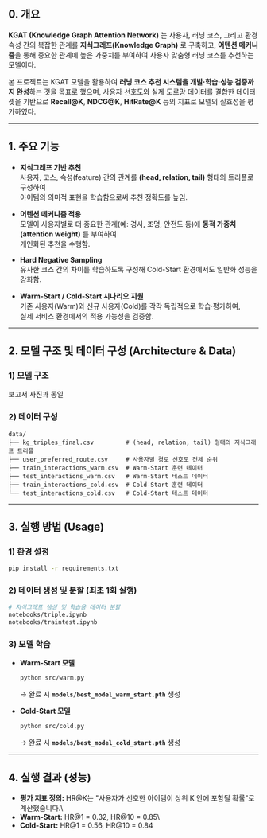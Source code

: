 ## **0. 개요**

**KGAT (Knowledge Graph Attention Network)** 는 사용자, 러닝 코스,
그리고 환경 속성 간의 복잡한 관계를 **지식그래프(Knowledge Graph)** 로
구축하고, **어텐션 메커니즘**을 통해 중요한 관계에 높은 가중치를
부여하여 사용자 맞춤형 러닝 코스를 추천하는 모델이다.

본 프로젝트는 KGAT 모델을 활용하여 **러닝 코스 추천 시스템을
개발·학습·성능 검증까지 완성**하는 것을 목표로 했으며, 사용자 선호도와
실제 도로망 데이터를 결합한 데이터셋을 기반으로 **Recall@K**,
**NDCG@K**, **HitRate@K** 등의 지표로 모델의 실효성을 평가하였다.

------------------------------------------------------------------------

## **1. 주요 기능**

-   **지식그래프 기반 추천**\
    사용자, 코스, 속성(feature) 간의 관계를 **(head, relation, tail)**
    형태의 트리플로 구성하여\
    아이템의 의미적 표현을 학습함으로써 추천 정확도를 높임.

-   **어텐션 메커니즘 적용**\
    모델이 사용자별로 더 중요한 관계(예: 경사, 조명, 안전도 등)에 **동적
    가중치(attention weight)** 를 부여하여\
    개인화된 추천을 수행함.

-   **Hard Negative Sampling**\
    유사한 코스 간의 차이를 학습하도록 구성해 Cold-Start 환경에서도
    일반화 성능을 강화함.

-   **Warm-Start / Cold-Start 시나리오 지원**\
    기존 사용자(Warm)와 신규 사용자(Cold)를 각각 독립적으로
    학습·평가하여,\
    실제 서비스 환경에서의 적용 가능성을 검증함.

------------------------------------------------------------------------

## **2. 모델 구조 및 데이터 구성 (Architecture & Data)**

### **1) 모델 구조**

보고서 사진과 동일

### **2) 데이터 구성**

    data/
    ├── kg_triples_final.csv         # (head, relation, tail) 형태의 지식그래프 트리플
    ├── user_preferred_route.csv     # 사용자별 경로 선호도 전체 순위
    ├── train_interactions_warm.csv  # Warm-Start 훈련 데이터
    ├── test_interactions_warm.csv   # Warm-Start 테스트 데이터
    ├── train_interactions_cold.csv  # Cold-Start 훈련 데이터
    └── test_interactions_cold.csv   # Cold-Start 테스트 데이터

------------------------------------------------------------------------

## **3. 실행 방법 (Usage)**

### **1) 환경 설정**

``` bash
pip install -r requirements.txt
```

### **2) 데이터 생성 및 분할 (최초 1회 실행)**

``` bash
# 지식그래프 생성 및 학습용 데이터 분할
notebooks/triple.ipynb
notebooks/traintest.ipynb
```

### **3) 모델 학습**

-   **Warm-Start 모델**

    ``` bash
    python src/warm.py
    ```

    → 완료 시 **`models/best_model_warm_start.pth`** 생성

-   **Cold-Start 모델**

    ``` bash
    python src/cold.py
    ```

    → 완료 시 **`models/best_model_cold_start.pth`** 생성

------------------------------------------------------------------------

## **4. 실행 결과 (성능)**

-   **평가 지표 정의:** HR@K는 "사용자가 선호한 아이템이 상위 K 안에
    포함될 확률"로 계산했습니다.\
-   **Warm-Start:** HR@1 = 0.32, HR@10 = 0.85\
-   **Cold-Start:** HR@1 = 0.56, HR@10 = 0.84
